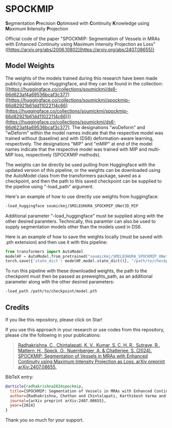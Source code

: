 # SPOCKMIP
**S**egmentation **P**recision **O**ptimised with **C**ontinuity **K**nowledge using **M**aximum **I**ntensity **P**rojection

Official code of the paper "SPOCKMIP: Segmentation of Vessels in MRAs with Enhanced Continuity using Maximum Intensity Projection as Loss" ([https://arxiv.org/abs/2006.10802](https://arxiv.org/abs/2407.08655))

## Model Weights
The weights of the models trained during this research have been made publicly available on Huggingface, and they can be found in the collection: [[https://huggingface.co/collections/soumickmj/ds6-66d623af4a69536bcaf3c377]([https://huggingface.co/collections/soumickmj/spockmip-66d82921b61dd11022114c66](https://huggingface.co/collections/soumickmj/spockmip-66d82921b61dd11022114c66))](https://huggingface.co/collections/soumickmj/ds6-66d623af4a69536bcaf3c377). The designations "woDeform" and "wDeform" within the model names indicate that the respective model was trained without (baseline) and with (DS6) deformation-aware learning, respectively. The designations "MIP" and "mMIP" at end of the model names indicate that the respective model was trained with MIP and multi-MIP loss, respectively (SPOCKMIP methods). 

The weights can be directly be used pulling from Huggingface with the updated version of this pipeline, or the weights can be downloaded using the AutoModel class from the transformers package, saved as a checkpoint, and then the path to this saved checkpoint can be supplied to the pipeline using "-load_path" argument.

Here's an example of how to use directly use weights from huggingface:
```bash
-load_huggingface soumickmj/SMILEUHURA_SPOCKMIP_UNet3D_MIP
```
Additional parameter "-load_huggingface" must be supplied along with the other desired paramters. Technically, this paramter can also be used to supply segmentation models other than the models used in DS6. 

Here is an example of how to save the weights locally (must be saved with .pth extension) and then use it with this pipeline:
```python
from transformers import AutoModel
modelHF = AutoModel.from_pretrained("soumickmj/SMILEUHURA_SPOCKMIP_UNet3D_MIP", trust_remote_code=True)
torch.save({'state_dict': modelHF.model.state_dict()}, "/path/to/checkpoint/model.pth")
```
To run this pipeline with these downloaded weights, the path to the checkpoint must then be passed as preweights_path, as an additional parameter along with the other desired parameters:
```bash
-load_path /path/to/checkpoint/model.pth
```

## Credits

If you like this repository, please click on Star!

If you use this approach in your research or use codes from this repository, please cite the following in your publications:

> [Radhakrishna, C., Chintalapati, K. V., Kumar, S. C. H. R., Sutrave, R., Mattern, H., Speck, O., Nuernberger, A. & Chatterjee, S. (2024). SPOCKMIP: Segmentation of Vessels in MRAs with Enhanced Continuity using Maximum Intensity Projection as Loss. arXiv preprint arXiv:2407.08655.](https://arxiv.org/abs/2407.08655)

BibTeX entry:

```bibtex
@article{radhakrishna2024spockmip,
  title={SPOCKMIP: Segmentation of Vessels in MRAs with Enhanced Continuity using Maximum Intensity Projection as Loss},
  author={Radhakrishna, Chethan and Chintalapati, Karthikesh Varma and Kumar, Sri Chandana Hudukula Ram and Sutrave, Raviteja and Mattern, Hendrik and Speck, Oliver and N{\"u}rnberger, Andreas and Chatterjee, Soumick},
  journal={arXiv preprint arXiv:2407.08655},
  year={2024}
}

```
Thank you so much for your support.
